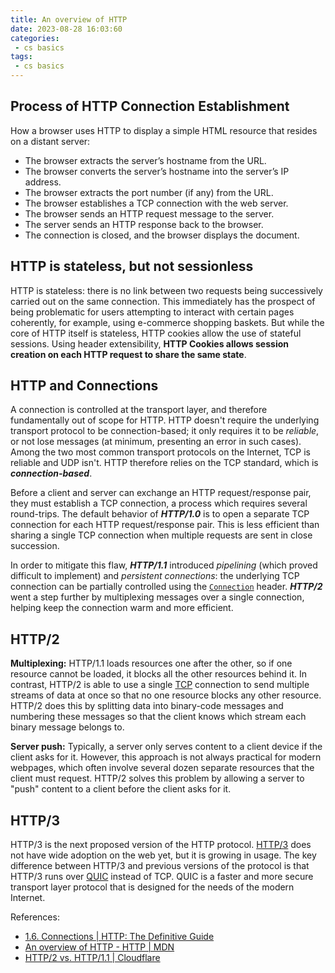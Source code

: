 ```yaml
---
title: An overview of HTTP
date: 2023-08-28 16:03:60
categories:
 - cs basics
tags:
 - cs basics
---
```


## Process of HTTP Connection Establishment

How a browser uses HTTP to display a simple HTML resource that resides on a distant server:

- The browser extracts the server’s hostname from the URL.
- The browser converts the server’s hostname into the server’s IP address.
- The browser extracts the port number (if any) from the URL.
- The browser establishes a TCP connection with the web server.
- The browser sends an HTTP request message to the server.
- The server sends an HTTP response back to the browser.
- The connection is closed, and the browser displays the document.

## HTTP is stateless, but not sessionless

HTTP is stateless: there is no link between two requests being successively carried out on the same connection. This immediately has the prospect of being problematic for users attempting to interact with certain pages coherently, for example, using e-commerce shopping baskets. But while the core of HTTP itself is stateless, HTTP cookies allow the use of stateful sessions. Using header extensibility, **HTTP Cookies allows session creation on each HTTP request to share the same state**.

## HTTP and Connections

A connection is controlled at the transport layer, and therefore fundamentally out of scope for HTTP. HTTP doesn't require the underlying transport protocol to be connection-based; it only requires it to be *reliable*, or not lose messages (at minimum, presenting an error in such cases). Among the two most common transport protocols on the Internet, TCP is reliable and UDP isn't. HTTP therefore relies on the TCP standard, which is ***connection-based***.

Before a client and server can exchange an HTTP request/response pair, they must establish a TCP connection, a process which requires several round-trips. The default behavior of ***HTTP/1.0*** is to open a separate TCP connection for each HTTP request/response pair. This is less efficient than sharing a single TCP connection when multiple requests are sent in close succession.

In order to mitigate this flaw, ***HTTP/1.1*** introduced *pipelining* (which proved difficult to implement) and *persistent connections*: the underlying TCP connection can be partially controlled using the [`Connection`](https://developer.mozilla.org/en-US/docs/Web/HTTP/Headers/Connection) header. ***HTTP/2*** went a step further by multiplexing messages over a single connection, helping keep the connection warm and more efficient.

## HTTP/2

**Multiplexing:** HTTP/1.1 loads resources one after the other, so if one resource cannot be loaded, it blocks all the other resources behind it. In contrast, HTTP/2 is able to use a single [TCP](https://www.cloudflare.com/learning/ddos/glossary/tcp-ip/) connection to send multiple streams of data at once so that no one resource blocks any other resource. HTTP/2 does this by splitting data into binary-code messages and numbering these messages so that the client knows which stream each binary message belongs to.

**Server push:** Typically, a server only serves content to a client device if the client asks for it. However, this approach is not always practical for modern webpages, which often involve several dozen separate resources that the client must request. HTTP/2 solves this problem by allowing a server to "push" content to a client before the client asks for it. 

## HTTP/3

HTTP/3 is the next proposed version of the HTTP protocol. [HTTP/3](https://www.cloudflare.com/learning/performance/what-is-http3/) does not have wide adoption on the web yet, but it is growing in usage. The key difference between HTTP/3 and previous versions of the protocol is that HTTP/3 runs over [QUIC](https://www.cloudflare.com/learning/ddos/what-is-a-quic-flood/) instead of TCP. QUIC is a faster and more secure transport layer protocol that is designed for the needs of the modern Internet.

References:

- [1.6. Connections | HTTP: The Definitive Guide](https://learning.oreilly.com/library/view/http-the-definitive/1565925092/ch01s06.html)
- [An overview of HTTP - HTTP | MDN](https://developer.mozilla.org/en-US/docs/Web/HTTP/Overview)
- [HTTP/2 vs. HTTP/1.1 | Cloudflare](https://www.cloudflare.com/learning/performance/http2-vs-http1.1/)